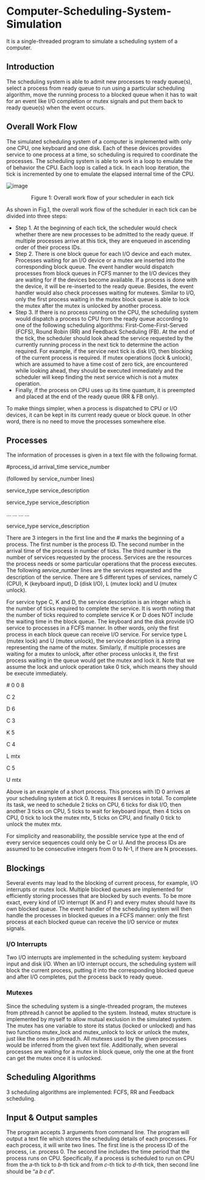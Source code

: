 # Computer-Scheduling-System-Simulation

It is a single-threaded program to simulate a scheduling system of a computer.

## Introduction
The scheduling system is able to admit new processes to ready queue(s), select a process from ready queue to run using a particular scheduling algorithm, move the running process to a blocked queue when it has to wait for an event like I/O completion or mutex signals and put them back to ready queue(s) when the event occurs.

## Overall Work Flow
The simulated scheduling system of a computer is implemented with only one CPU, one keyboard and one disk. Each of these devices provides service to one process at a time, so scheduling is required to coordinate the processes. The scheduling system is able to work in a loop to emulate the of behavior the CPU. Each loop is called a tick. In each loop iteration, the tick is incremented by one to emulate the elapsed internal time of the CPU.

![image](https://user-images.githubusercontent.com/80200340/141319336-f6caa2e1-6fa5-412a-bd74-85b45c83a025.png)
<p align="center">Figure 1: Overall work flow of your scheduler in each tick</p>
As shown in Fig.1, the overall work flow of the scheduler in each tick can be divided into three steps:

<ul>
<li>Step 1. At the beginning of each tick, the scheduler would check whether there are new processes to be admitted to the ready queue. If multiple processes arrive at this tick, they are enqueued in ascending order of their process IDs.</li>
<li>Step 2. There is one block queue for each I/O device and each mutex. Processes waiting for an I/O device or a mutex are inserted into the corresponding block queue. The event handler would dispatch processes from block queues in FCFS manner to the I/O devices they are waiting for if the devices become available. If a process is done with the device, it will be re-inserted to the ready queue. Besides, the event handler would also check processes waiting for mutexes. Similar to I/O, only the first process waiting in the mutex block queue is able to lock the mutex after the mutex is unlocked by another process.</li>
<li>Step 3. If there is no process running on the CPU, the scheduling system would dispatch a process to CPU from the ready queue according to one of the following scheduling algorithms: First-Come-First-Served (FCFS), Round Robin (RR) and Feedback Scheduling (FB). At the end of the tick, the scheduler should look ahead the service requested by the currently running process in the next tick to determine the action required. For example, if the service next tick is disk I/O, then blocking of the current process is required. If mutex operations (lock & unlock), which are assumed to have a time cost of zero tick, are encountered while looking ahead, they should be executed immediately and the scheduler will keep finding the next service which is not a mutex operation.</li>
<li>Finally, if the process on CPU uses up its time quantum, it is preempted and placed at the end of the ready queue (RR & FB only).</li>
</ul>

To make things simpler, when a process is dispatched to CPU or I/O devices, it can be kept in its current ready queue or block queue. In other word, there is no need to move the processes somewhere else.

## Processes
The information of processes is given in a text file with the following format.

#&#x2060;process_id arrival_time service_number

(followed by service_number lines)

service_type service_description

service_type service_description

… … … …

service_type service_description

There are 3 integers in the first line and the # marks the beginning of a process. The first number is the process ID. The second number in the arrival time of the process in number of ticks. The third number is the number of services requested by the process. Services are the resources the process needs or some particular operations that the process executes. The following 𝑠𝑒𝑟𝑣𝑖𝑐𝑒_𝑛𝑢𝑚𝑏𝑒𝑟 lines are the services requested and the description of the service. There are 5 different types of services, namely C (CPU), K (keyboard input), D (disk I/O), L (mutex lock) and U (mutex unlock).

For service type C, K and D, the service description is an integer which is the number of ticks required to complete the service. It is worth noting that the number of ticks required to complete service K or D does NOT include the waiting time in the block queue. The keyboard and the disk provide I/O service to processes in a FCFS manner. In other words, only the first process in each block queue can receive I/O service. For service type L (mutex lock) and U (mutex unlock), the service description is a string representing the name of the mutex. Similarly, if multiple processes are waiting for a mutex to unlock, after other process unlocks it, the first process waiting in the queue would get the mutex and lock it. Note that we assume the lock and unlock operation take 0 tick, which means they should be execute immediately.

#&#x2060; 0 0 8

C 2

D 6

C 3

K 5

C 4

L mtx

C 5

U mtx

Above is an example of a short process. This process with ID 0 arrives at your scheduling system at tick 0. It requires 8 services in total. To complete its task, we need to schedule 2 ticks on CPU, 6 ticks for disk I/O, then another 3 ticks on CPU, 5 ticks to wait for keyboard input, then 4 ticks on CPU, 0 tick to lock the mutex mtx, 5 ticks on CPU, and finally 0 tick to unlock the mutex mtx.

For simplicity and reasonability, the possible service type at the end of every service sequences could only be C or U. And the process IDs are assumed to be consecutive integers from 0 to N-1, if there are N processes.

## Blockings
Several events may lead to the blocking of current process, for example, I/O interrupts or mutex lock. Multiple blocked queues are implemented for efficiently storing processes that are blocked by such events. To be more exact, every kind of I/O interrupt (K and F) and every mutex should have its own blocked queue. The event handler of the scheduling system will then handle the processes in blocked queues in a FCFS manner: only the first process at each blocked queue can receive the I/O service or mutex signals.

### I/O Interrupts
Two I/O interrupts are implemented in the scheduling system: keyboard input and disk I/O. When an I/O interrupt occurs, the scheduling system will block the current process, putting it into the corresponding blocked queue and after I/O completes, put the process back to ready queue.

### Mutexes
Since the scheduling system is a single-threaded program, the mutexes from pthread.h cannot be applied to the system. Instead, mutex structure is implemented by myself to allow mutual exclusion in the simulated system. The mutex has one variable to store its status (locked or unlocked) and has two functions mutex_lock and mutex_unlock to lock or unlock the mutex, just like the ones in pthread.h. All mutexes used by the given processes would be inferred from the given text file. Additionally, when several processes are waiting for a mutex in block queue, only the one at the front can get the mutex once it is unlocked.

## Scheduling Algorithms
3 scheduling algorithms are implemented: FCFS, RR and Feedback scheduling.

## Input & Output samples
The program accepts 3 arguments from command line. The program will output a text file which stores the scheduling details of each processes. For each process, it will write two lines. The first line is the process ID of the process, i.e. process 0. The second line includes the time period that the process runs on CPU. Specifically, if a process is scheduled to run on CPU from the 𝑎-th tick to 𝑏-th tick and from 𝑐-th tick to 𝑑-th tick, then second line should be “𝑎 𝑏 𝑐 𝑑”.

